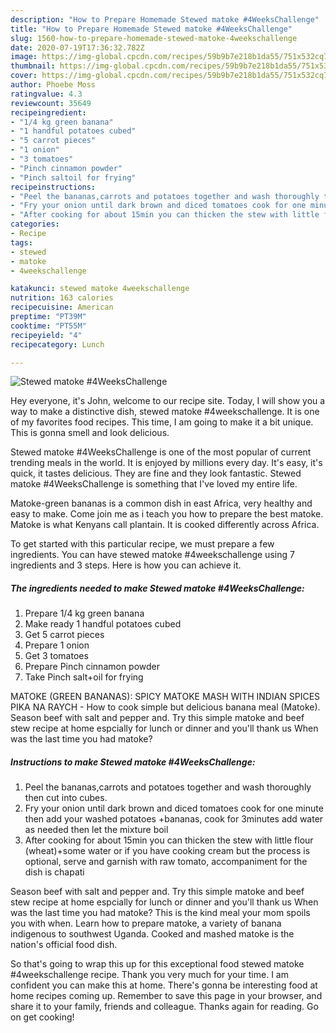 ```yaml
---
description: "How to Prepare Homemade Stewed matoke #4WeeksChallenge"
title: "How to Prepare Homemade Stewed matoke #4WeeksChallenge"
slug: 1560-how-to-prepare-homemade-stewed-matoke-4weekschallenge
date: 2020-07-19T17:36:32.782Z
image: https://img-global.cpcdn.com/recipes/59b9b7e218b1da55/751x532cq70/stewed-matoke-4weekschallenge-recipe-main-photo.jpg
thumbnail: https://img-global.cpcdn.com/recipes/59b9b7e218b1da55/751x532cq70/stewed-matoke-4weekschallenge-recipe-main-photo.jpg
cover: https://img-global.cpcdn.com/recipes/59b9b7e218b1da55/751x532cq70/stewed-matoke-4weekschallenge-recipe-main-photo.jpg
author: Phoebe Moss
ratingvalue: 4.3
reviewcount: 35649
recipeingredient:
- "1/4 kg green banana"
- "1 handful potatoes cubed"
- "5 carrot pieces"
- "1 onion"
- "3 tomatoes"
- "Pinch cinnamon powder"
- "Pinch saltoil for frying"
recipeinstructions:
- "Peel the bananas,carrots and potatoes together and wash thoroughly then cut into cubes."
- "Fry your onion until dark brown and diced tomatoes cook for one minute then add your washed potatoes +bananas, cook for 3minutes add water as needed then let the mixture boil"
- "After cooking for about 15min you can thicken the stew with little flour (wheat)+some water or if you have cooking cream but the process is optional, serve and garnish with raw tomato, accompaniment for the dish is chapati"
categories:
- Recipe
tags:
- stewed
- matoke
- 4weekschallenge

katakunci: stewed matoke 4weekschallenge 
nutrition: 163 calories
recipecuisine: American
preptime: "PT39M"
cooktime: "PT55M"
recipeyield: "4"
recipecategory: Lunch

---
```



![Stewed matoke #4WeeksChallenge](https://img-global.cpcdn.com/recipes/59b9b7e218b1da55/751x532cq70/stewed-matoke-4weekschallenge-recipe-main-photo.jpg)

Hey everyone, it's John, welcome to our recipe site. Today, I will show you a way to make a distinctive dish, stewed matoke #4weekschallenge. It is one of my favorites food recipes. This time, I am going to make it a bit unique. This is gonna smell and look delicious.

Stewed matoke #4WeeksChallenge is one of the most popular of current trending meals in the world. It is enjoyed by millions every day. It's easy, it's quick, it tastes delicious. They are fine and they look fantastic. Stewed matoke #4WeeksChallenge is something that I've loved my entire life.

Matoke-green bananas is a common dish in east Africa, very healthy and easy to make. Come join me as i teach you how to prepare the best matoke. Matoke is what Kenyans call plantain. It is cooked differently across Africa.


To get started with this particular recipe, we must prepare a few ingredients. You can have stewed matoke #4weekschallenge using 7 ingredients and 3 steps. Here is how you can achieve it.

<!--inarticleads1-->

##### The ingredients needed to make Stewed matoke #4WeeksChallenge:

1. Prepare 1/4 kg green banana
1. Make ready 1 handful potatoes cubed
1. Get 5 carrot pieces
1. Prepare 1 onion
1. Get 3 tomatoes
1. Prepare Pinch cinnamon powder
1. Take Pinch salt+oil for frying


MATOKE (GREEN BANANAS): SPICY MATOKE MASH WITH INDIAN SPICES PIKA NA RAYCH - How to cook simple but delicious banana meal (Matoke). Season beef with salt and pepper and. Try this simple matoke and beef stew recipe at home espcially for lunch or dinner and you&#39;ll thank us When was the last time you had matoke? 

<!--inarticleads2-->

##### Instructions to make Stewed matoke #4WeeksChallenge:

1. Peel the bananas,carrots and potatoes together and wash thoroughly then cut into cubes.
1. Fry your onion until dark brown and diced tomatoes cook for one minute then add your washed potatoes +bananas, cook for 3minutes add water as needed then let the mixture boil
1. After cooking for about 15min you can thicken the stew with little flour (wheat)+some water or if you have cooking cream but the process is optional, serve and garnish with raw tomato, accompaniment for the dish is chapati


Season beef with salt and pepper and. Try this simple matoke and beef stew recipe at home espcially for lunch or dinner and you&#39;ll thank us When was the last time you had matoke? This is the kind meal your mom spoils you with when. Learn how to prepare matoke, a variety of banana indigenous to southwest Uganda. Cooked and mashed matoke is the nation&#39;s official food dish. 

So that's going to wrap this up for this exceptional food stewed matoke #4weekschallenge recipe. Thank you very much for your time. I am confident you can make this at home. There's gonna be interesting food at home recipes coming up. Remember to save this page in your browser, and share it to your family, friends and colleague. Thanks again for reading. Go on get cooking!
